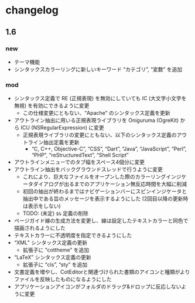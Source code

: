 
changelog
==========================

1.6
--------------------------

### new

- テーマ機能
- シンタックスカラーリングに新しいキーワード “カテゴリ”, “変数” を追加


### mod

- シンタックス定義で RE (正規表現) を無効にしていても IC (大文字小文字を無視) を有効にできるように変更
    - この仕様変更にともない、“Apache” のシンタックス定義を更新
- アウトライン抽出に用いる正規表現ライブラリを Oniguruma (OgreKit) から ICU (NSRegularExpression) に変更
    - 正規表現ライブラリの変更にともない、以下のシンタックス定義のアウトライン抽出定義を更新
        - “C, C++, Objective-C”, “CSS”, “Dart”, “Java”, “JavaScript”, “Perl”, “PHP”, “reStructuredText”, “Shell Script”
- アウトラインメニューでのタブ幅をスペース4個分に変更
- アウトライン抽出をバックグラウンドスレッドで行うように変更
    - これにより、巨大なファイルをオープンした際のカラーリングインジケータダイアログが出るまでのアプリケーション無反応時間を大幅に削減
    - 初回の抽出が終わるまではナビゲーションバーにスピンインジケータと抽出中である旨のメッセージを表示するようにした (2回目以降の更新時は表示をしない)
    - TODO: (未定) `$&` 定義の削除
- ページガイド線の生成方法を変更し、線は設定したテキストカラーと同色で描画されるようにした
- テキストカラーに不透明度を指定できるようにした
- “XML” シンタックス定義の更新
    - 拡張子に “cottheme” を追加
- “LaTeX” シンタックス定義の更新
    - 拡張子に “cls”, “sty” を追加
- 文書定義を増やし、CotEditorと関連づけられた書類のアイコンと種類がよりファイルを反映したものになるようにした
- アプリケーションアイコンがフォルダのドラッグ&ドロップに反応しないように変更
